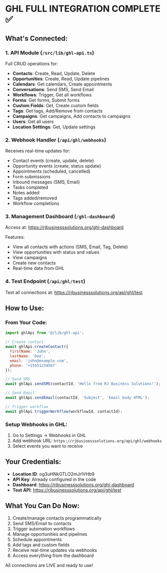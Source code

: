 # GHL FULL INTEGRATION COMPLETE ✅

## What's Connected:

### 1. API Module (`/src/lib/ghl-api.ts`)
Full CRUD operations for:
- **Contacts**: Create, Read, Update, Delete
- **Opportunities**: Create, Read, Update pipelines
- **Calendars**: Get calendars, Create appointments
- **Conversations**: Send SMS, Send Email
- **Workflows**: Trigger, Get all workflows
- **Forms**: Get forms, Submit forms
- **Custom Fields**: Get, Create custom fields
- **Tags**: Get tags, Add/Remove from contacts
- **Campaigns**: Get campaigns, Add contacts to campaigns
- **Users**: Get all users
- **Location Settings**: Get, Update settings

### 2. Webhook Handler (`/api/ghl/webhooks`)
Receives real-time updates for:
- Contact events (create, update, delete)
- Opportunity events (create, status update)
- Appointments (scheduled, cancelled)
- Form submissions
- Inbound messages (SMS, Email)
- Tasks completed
- Notes added
- Tags added/removed
- Workflow completions

### 3. Management Dashboard (`/ghl-dashboard`)
Access at: https://rjbusinesssolutions.org/ghl-dashboard

Features:
- View all contacts with actions (SMS, Email, Tag, Delete)
- View opportunities with status and values
- View campaigns
- Create new contacts
- Real-time data from GHL

### 4. Test Endpoint (`/api/ghl/test`)
Test all connections at: https://rjbusinesssolutions.org/api/ghl/test

## How to Use:

### From Your Code:
```javascript
import ghlApi from '@/lib/ghl-api';

// Create contact
await ghlApi.createContact({
  firstName: 'John',
  lastName: 'Doe',
  email: 'john@example.com',
  phone: '+15551234567'
});

// Send SMS
await ghlApi.sendSMS(contactId, 'Hello from RJ Business Solutions!');

// Send Email
await ghlApi.sendEmail(contactId, 'Subject', 'Email body HTML');

// Trigger workflow
await ghlApi.triggerWorkflow(workflowId, contactId);
```

### Setup Webhooks in GHL:
1. Go to Settings → Webhooks in GHL
2. Add webhook URL: `https://rjbusinesssolutions.org/api/ghl/webhooks`
3. Select events you want to receive

## Your Credentials:
- **Location ID**: og3uHNkGTLO2mJrIVHb9
- **API Key**: Already configured in the code
- **Dashboard**: https://rjbusinesssolutions.org/ghl-dashboard
- **Test API**: https://rjbusinesssolutions.org/api/ghl/test

## What You Can Do Now:
1. Create/manage contacts programmatically
2. Send SMS/Email to contacts
3. Trigger automation workflows
4. Manage opportunities and pipelines
5. Schedule appointments
6. Add tags and custom fields
7. Receive real-time updates via webhooks
8. Access everything from the dashboard

All connections are LIVE and ready to use!